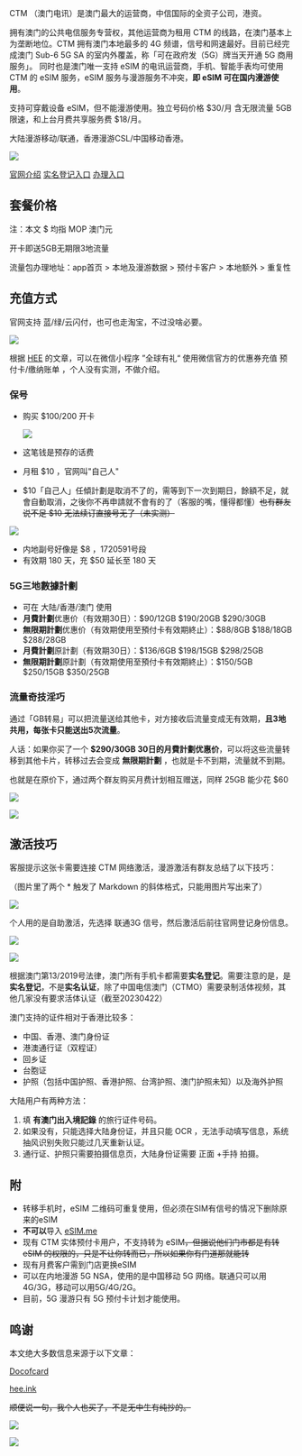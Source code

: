 CTM （澳门电讯）是澳门最大的运营商，中信国际的全资子公司，港资。

拥有澳门的公共电信服务专营权，其他运营商为租用 CTM 的线路，在澳门基本上为垄断地位。CTM 拥有澳门本地最多的 4G 频谱，信号和网速最好。目前已经完成澳门 Sub-6 5G SA 的室内外覆盖，称「可在政府发（5G）牌当天开通 5G 商用服务」。
	同时也是澳门唯一支持 eSIM 的电讯运营商，手机、智能手表均可使用 CTM 的 eSIM 服务，eSIM 服务与漫游服务不冲突，**即 eSIM 可在国内漫游使用**。

支持可穿戴设备 eSIM，但不能漫游使用。独立号码价格 $30/月 含无限流量 5GB 限速，和上台月费共享服务费 $18/月。

大陆漫游移动/联通，香港漫游CSL/中国移动香港。

![](https://www.ctm.net/static/2023/3/29/25c322a2-1258-488d-92f0-0bb2a2440c4d.jpg)

[官网介绍](https://www.ctm.net/zh-TW/fiveG/T3-010700910030010/202211/94b956e9896949d69dd95ae23c7139a0.html) [实名登记入口](https://prepaidregistration.ctm.net/) [办理入口](https://www.ctm.net/selfservice/eSIM/introduce)

## 套餐价格

注：本文 $ 均指 MOP 澳门元

开卡即送5GB无期限3地流量

流量包办理地址：app首页 > 本地及漫游数据 > 预付卡客户 > 本地额外 > 重复性

## 充值方式

官网支持 蓝/绿/云闪付，也可也走淘宝，不过没啥必要。

![](https://s3-jp-ap-3.040407.xyz/oss/photos/5177442660418431873_121.jpg)

根据 [HEE](https://hee.ink/p/2022%E5%B9%B4%E6%9C%80%E5%85%A8%E6%BE%B3%E9%97%A8%E6%B5%81%E9%87%8F%E4%B8%8A%E7%BD%91%E5%8D%A1%E6%94%BB%E7%95%A5%E8%BF%90%E8%90%A5%E5%95%86%E4%BB%8B%E7%BB%8D%E7%AF%87/) 的文章，可以在微信小程序 ”全球有礼“ 使用微信官方的优惠券充值 预付卡/缴纳账单 ，个人没有实测，不做介绍。

### 保号

- 购买 $100/200 开卡

  ![](https://s3-jp-ap-3.040407.xyz/oss/photos/Snipaste_04-22_17-54-22.png)

- 这笔钱是预存的话费 

- 月租 $10 ，官网叫"自己人"

- $10「自己人」任傾計劃是取消不了的，需等到下一次到期日，餘額不足，就會自動取消，之後你不再申請就不會有的了（客服的嘴，懂得都懂）~~也有群友说不足 $10 无法续订直接号无了（未实测）~~

![](https://s3-jp-ap-3.040407.xyz/oss/photos/5179555475090418563_121.jpg)

- 内地副号好像是 $8 ，1720591号段
- 有效期 180 天，充 $50 延长至 180 天

### 5G三地數據計劃

- 可在 大陆/香港/澳门 使用
- **月費計劃**优惠价（有效期30日）：$90/12GB $190/20GB $290/30GB
- **無限期計劃**优惠价（有效期使用至預付卡有效期終止）：$88/8GB $188/18GB $288/28GB
- **月費計劃**原計劃（有效期30日）：$136/6GB $198/15GB $298/25GB
- **無限期計劃**原計劃（有效期使用至預付卡有效期終止）：$150/5GB $250/15GB $350/25GB

### 流量奇技淫巧

通过「GB转易」可以把流量送给其他卡，对方接收后流量变成无有效期，**且3地共用，每张卡只能送出5次流量**。

人话：如果你买了一个 **$290/30GB 30日的月費計劃优惠价**，可以将这些流量转移到其他卡片，转移过去会变成 **無限期計劃** ，也就是卡不到期，流量就不到期。

也就是在原价下，通过两个群友购买月费计划相互赠送，同样 25GB 能少花 $60 

![](https://s3-jp-ap-3.040407.xyz/oss/photos/Snipaste_04-22_17-40-43.png)

![](https://s3-jp-ap-3.040407.xyz/oss/photos/5177442660418431876_121.jpg)

## 激活技巧

客服提示这张卡需要连接 CTM 网络激活，漫游激活有群友总结了以下技巧：

（图片里了两个 * 触发了 Markdown 的斜体格式，只能用图片写出来了）

![](https://s3-jp-ap-3.040407.xyz/oss/photos/Snipaste_04-22_18-02-34.png)

个人用的是自助激活，先选择 联通3G 信号，然后激活后前往官网登记身份信息。

![](https://s3-jp-ap-3.040407.xyz/oss/photos/6329979305890788092_121.jpg)

![](https://s3-jp-ap-3.040407.xyz/oss/photos/6206354397466834276_121.jpg)

根据澳门第13/2019号法律，澳门所有手机卡都需要**实名登记**。需要注意的是，是**实名登记**，不是**实名认证**，除了中国电信澳门（CTMO）需要录制活体视频，其他几家没有要求活体认证（截至20230422）

澳门支持的证件相对于香港比较多：

- 中国、香港、澳门身份证
- 港澳通行证（双程证）
- 回乡证
- 台胞证
- 护照（包括中国护照、香港护照、台湾护照、澳门护照未知）以及海外护照

大陆用户有两种方法：

1. 填 **有澳门出入境記錄** 的旅行证件号码。
2. 如果没有，只能选择大陆身份证，并且只能 OCR ，无法手动填写信息，系统抽风识别失败只能过几天重新认证。
3. 通行证、护照只需要拍摄信息页，大陆身份证需要 正面 +手持 拍摄。

## 附

- 转移手机时，eSIM 二维码可重复使用，但必须在SIM有信号的情况下删除原来的eSIM
- **不可以**导入 [eSIM.me](https://t.me/DocOfCard/1783)
- 现有 CTM 实体预付卡用户，不支持转为 eSIM~~，但据说他们门市都是有转 eSIM 的权限的，只是不让你转而已，所以如果你有门道那就能转~~
- 现有月费客户需到门店更换eSIM
- 可以在内地漫游 5G NSA，使用的是中国移动 5G 网络。联通只可以用4G/3G，移动可以用5G/4G/2G。
- 目前，5G 漫游只有 5G 预付卡计划才能使用。

## 鸣谢

本文绝大多数信息来源于以下文章：

[Docofcard](https://t.me/DocOfCard/1929)

[hee.ink](https://hee.ink/p/2022%E5%B9%B4%E6%9C%80%E5%85%A8%E6%BE%B3%E9%97%A8%E6%B5%81%E9%87%8F%E4%B8%8A%E7%BD%91%E5%8D%A1%E6%94%BB%E7%95%A5%E8%BF%90%E8%90%A5%E5%95%86%E4%BB%8B%E7%BB%8D%E7%AF%87/#%E5%AE%9E%E5%90%8D%E5%88%B6)

~~顺便说一句，我个人也买了，不是无中生有纯抄的。~~

![](https://s3-jp-ap-3.040407.xyz/oss/photos/Snipaste_04-22_18-31-03.png)

![](https://s3-jp-ap-3.040407.xyz/oss/photos/6206354397466834278_121.jpg)